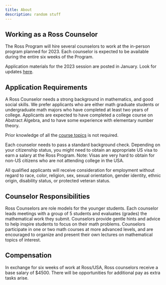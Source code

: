 ```yaml
---
title: About
description: random stuff
---
```


## Working as a Ross Counselor

The Ross Program will hire several counselors to work at the in-person program planned for 2023. Each counselor is expected to be available during the entire six weeks of the Program.

Application materials for the 2023 session are posted in January. Look for updates [here](counselors/to-apply).

## Application Requirements

A Ross Counselor needs a strong background in mathematics, and good social skills. We prefer applicants who are either math graduate students or undergraduate math majors who have completed at least two years of college. Applicants are expected to have completed a college course on Abstract Algebra, and to have some experience with elementary number theory.

Prior knowledge of all the [course topics](students/course-topics) is not required.

Each counselor needs to pass a standard background check. Depending on your citizenship status, you might need to obtain an appropriate US visa to earn a salary at the Ross Program. Note: Visas are very hard to obtain for non-US citizens who are not attending college in the USA.

All qualified applicants will receive consideration for employment without regard to race, color, religion, sex, sexual orientation, gender identity, ethnic origin, disability status, or protected veteran status.

## Counselor Responsibilities

Ross Counselors are role models for the younger students. Each counselor leads meetings with a group of 5 students and evaluates (grades) the mathematical work they submit. Counselors provide gentle hints and advice to help inspire students to focus on their math problems. Counselors participate in one or two math courses at more advanced levels, and are encouraged to organize and present their own lectures on mathematical topics of interest.

## Compensation

In exchange for six weeks of work at Ross/USA, Ross counselors receive a base salary of $4500.
There will be opportunities for additional pay as extra tasks arise.